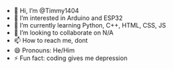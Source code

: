 - 👋 Hi, I’m @Timmy1404
- 👀 I’m interested in Arduino and ESP32
- 🌱 I’m currently learning Python, C++, HTML, CSS, JS
- 💞️ I’m looking to collaborate on N/A
- 📫 How to reach me, dont
- 😄 Pronouns: He/Him
- ⚡ Fun fact: coding gives me depression

<!---
Timmy1404/Timmy1404 is a ✨ special ✨ repository because its `README.md` (this file) appears on your GitHub profile.
You can click the Preview link to take a look at your changes.
--->
